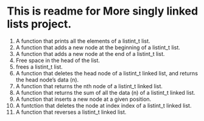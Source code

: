# This is readme for More singly linked lists project.
1. A function that prints all the elements of a listint_t list.
2. A function that adds a new node at the beginning of a listint_t list.
3. A function that adds a new node at the end of a listint_t list.
4. Free space in the head of the list.
5. frees a listint_t list.
6. A function that deletes the head node of a listint_t linked list, and returns the head node’s data (n).
7. A function that returns the nth node of a listint_t linked list.
8. A function that returns the sum of all the data (n) of a listint_t linked list.
9. A function that inserts a new node at a given position.
10. A funtction that deletes the node at index index of a listint_t linked list.
11. A  function that reverses a listint_t linked list.
